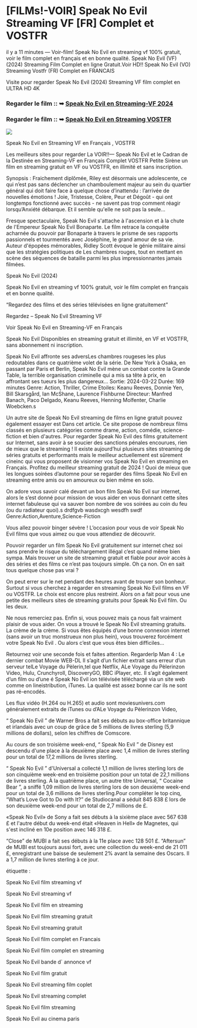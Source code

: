 # [FILMs!-VOIR] Speak No Evil Streaming VF [FR] Complet et VOSTFR

il y a 11 minutes — Voir-film! Speak No Evil en streaming vf 100% gratuit, voir le film complet en français et en bonne qualité. Speak No Evil (VF) (2024) Streaming Film Complet en ligne Gratuit.Voir HD!! Speak No Evil (VO) Streaming Vostfr (FR) Complet en FRANCAIS

Visite pour regarder Speak No Evil (2024) Streaming VF film complet en ULTRA HD 4K

### Regarder le film :: ➥ [Speak No Evil en Streaming-VF 2024](https://t.co/T57OI8FA65)

### Regarder le film :: ➥ [Speak No Evil en Streaming VOSTFR](https://t.co/T57OI8FA65)

<p dir="auto"><a href="https://t.co/T57OI8FA65" title="PLAYNOW" rel="nofollow"><img src="https://i.imgur.com/jhNGoEt.gif" style="max-width: 100%;"></a></p>

Speak No Evil en Streaming VF en Français , VOSTFR

Les meilleurs sites pour regarder La VOIR!!— Speak No Evil et le Cadran de la Destinée en Streaming-VF en Français Complet VOSTFR Petite Sirène un film en streaming gratuit en VF ou VOSTFR, en illimité et sans inscription.

Synopsis : Fraichement diplômée, Riley est désormais une adolescente, ce qui n’est pas sans déclencher un chamboulement majeur au sein du quartier général qui doit faire face à quelque chose d’inattendu : l’arrivée de nouvelles émotions ! Joie, Tristesse, Colère, Peur et Dégoût - qui ont longtemps fonctionné avec succès - ne savent pas trop comment réagir lorsqu’Anxiété débarque. Et il semble qu'elle ne soit pas la seule...

Fresque spectaculaire, Speak No Evil s'attache à l'ascension et à la chute de l'Empereur Speak No Evil Bonaparte. Le film retrace la conquête acharnée du pouvoir par Bonaparte à travers le prisme de ses rapports passionnels et tourmentés avec Joséphine, le grand amour de sa vie. Auteur d'épopées mémorables, Ridley Scott évoque le génie militaire ainsi que les stratégies politiques de Les chambres rouges, tout en mettant en scène des séquences de bataille parmi les plus impressionnantes jamais filmées.

Speak No Evil (2024)

Speak No Evil en streaming vf 100% gratuit, voir le film complet en français et en bonne qualité.

“Regardez des films et des séries télévisées en ligne gratuitement”

Regardez – Speak No Evil Streaming VF

Voir Speak No Evil en Streaming-VF en Français

Speak No Evil Disponibles en streaming gratuit et illimité, en VF et VOSTFR, sans abonnement ni inscription.

Speak No Evil affronte ses adversLes chambres rougeses les plus redoutables dans ce quatrième volet de la série. De New York à Osaka, en passant par Paris et Berlin, Speak No Evil mène un combat contre la Grande Table, la terrible organisation criminelle qui a mis sa tête à prix, en affrontant ses tueurs les plus dangereux... Sortie: 2024-03-22 Durée: 169 minutes Genre: Action, Thriller, Crime Etoiles: Keanu Reeves, Donnie Yen, Bill Skarsgård, Ian McShane, Laurence Fishburne Directeur: Manfred Banach, Paco Delgado, Keanu Reeves, Henning Molfenter, Charlie Woebcken.s

Un autre site de Speak No Evil streaming de films en ligne gratuit pouvez également essayer est Dans cet article. Ce site propose de nombreux films classés en plusieurs catégories comme drame, action, comédie, science-fiction et bien d'autres. Pour regarder Speak No Evil des films gratuitement sur Internet, sans avoir à se soucier des sanctions pénales encourues, rien de mieux que le streaming ! Il existe aujourd’hui plusieurs sites streaming de séries gratuits et performants mais le meilleur actuellement est sûrement cineinc qui vous proposent de visionner vos Speak No Evil en streaming en Français. Profitez du meilleur streaming gratuit de 2024 ! Quoi de mieux que les longues soirées d’automne pour se regarder des films Speak No Evil en streaming entre amis ou en amoureux ou bien même en solo.

On adore vous savoir calé devant un bon film Speak No Evil sur internet, alors le s’est donné pour mission de vous aider en vous donnant cette sites internet fabuleuse qui va sauver bon nombre de vos soirées au coin du feu (ou du radiateur quoi).s drdfgvb wasdxcgh wesdfh swdf Genre:Action,Aventure,Science-Fiction

Vous allez pouvoir binger sévère ! L’occasion pour vous de voir Speak No Evil films que vous aimez ou que vous attendiez de découvrir.

Pouvoir regarder un film Speak No Evil gratuitement sur internet chez soi sans prendre le risque du téléchargement illégal c’est quand même bien sympa. Mais trouver un site de streaming gratuit et fiable pour avoir accès à des séries et des films ce n’est pas toujours simple. Oh ça non. On en sait tous quelque chose pas vrai ?

On peut errer sur le net pendant des heures avant de trouver son bonheur. Surtout si vous cherchez à regarder en streaming Speak No Evil films en VF ou VOSTFR. Le choix est encore plus restreint. Alors on a fait pour vous une petite des meilleurs sites de streaming gratuits pour Speak No Evil film. Ou les deux.

Ne nous remerciez pas. Enfin si, vous pouvez mais ça nous fait vraiment plaisir de vous aider. On vous a trouvé le Speak No Evil streaming gratuits. La crème de la crème. Si vous êtes équipés d’une bonne connexion internet (sans avoir un truc monstrueux non plus hein), vous trouverez forcément votre Speak No Evil . Ou alors c’est que vous êtes bien difficiles…

Retournez voir une seconde fois et faites attention. RegarderIp Man 4 : Le dernier combat Movie WEB-DL Il s’agit d’un fichier extrait sans erreur d’un serveur telLe Voyage du Pèlerin,tel que Netflix, ALe Voyage du Pèlerinzon Video, Hulu, Crunchyroll, DiscoveryGO, BBC iPlayer, etc. Il s’agit également d’un film ou d’une é Speak No Evil ion télévisée téléchargé via un site web comme on lineistribution, iTunes. La qualité est assez bonne car ils ne sont pas ré-encodés.

Les flux vidéo (H.264 ou H.265) et audio sont moviesunivers.com généralement extraits de iTunes ou d’ALe Voyage du Pèlerinzon Video,

“ Speak No Evil ” de Warner Bros a fait ses débuts au box-office britannique et irlandais avec un coup de grâce de 5 millions de livres sterling (5,9 millions de dollars), selon les chiffres de Comscore.

Au cours de son troisième week-end, “ Speak No Evil ” de Disney est descendu d'une place à la deuxième place avec 1,4 million de livres sterling pour un total de 17,2 millions de livres sterling.

“ Speak No Evil ” d'Universal a collecté 1,1 million de livres sterling lors de son cinquième week-end en troisième position pour un total de 22,1 millions de livres sterling. À la quatrième place, un autre titre Universal, “ Cocaine Bear ”, a sniffé 1,09 million de livres sterling lors de son deuxième week-end pour un total de 3,6 millions de livres sterling.Pour compléter le top cinq, “What’s Love Got to Do with It?” de Studiocanal a séduit 845 838 £ lors de son deuxième week-end pour un total de 2,7 millions de £.

«Speak No Evil» de Sony a fait ses débuts à la sixième place avec 567 638 £ et l'autre début du week-end était «Heaven in Hell» de Magnetes, qui s'est incliné en 10e position avec 146 318 £.

“Close” de MUBI a fait ses débuts à la 11e place avec 128 501 £. “Aftersun” de MUBI est toujours aussi fort, avec une collection du week-end de 21 011 £, enregistrant une baisse de seulement 2% avant la semaine des Oscars. Il a 1,7 million de livres sterling à ce jour.

étiquette :

Speak No Evil film streaming vf

Speak No Evil streaming vf

Speak No Evil film en streaming

Speak No Evil film streaming gratuit

Speak No Evil streaming gratuit

Speak No Evil film complet en Francais

Speak No Evil film complet en streaming

Speak No Evil bande d` annonce vf

Speak No Evil film gratuit

Speak No Evil streaming film coplet

Speak No Evil streaming complet

Speak No Evil film streaming

Speak No Evil au cinema paris
